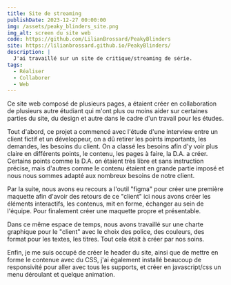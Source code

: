 ```yaml
---
title: Site de streaming
publishDate: 2023-12-27 00:00:00
img: /assets/peaky_blinders_site.png
img_alt: screen du site web
code: https://github.com/LilianBrossard/PeakyBlinders
site: https://lilianbrossard.github.io/PeakyBlinders/
description: |
  J'ai travaillé sur un site de critique/streaming de série. 
tags:
  - Réaliser
  - Collaborer
  - Web
---
```



Ce site web composé de plusieurs pages, a étaient créer en collaboration de plusieurs autre étudiant qui m'ont plus ou moins aider sur certaines parties du site, du design et autre dans le cadre d'un travail pour les études.

Tout d'abord, ce projet a commencé avec l'étude d'une interview entre un client fictif et un développeur, on a dû retirer les points importants, les demandes, les besoins du client. On a classé les besoins afin d'y voir plus claire en différents points, le contenu, les pages à faire, la D.A. a créer. Certains points comme la D.A. on étaient très libre et sans instruction précise, mais d'autres comme le contenu étaient en grande partie imposé et nous nous sommes adapté aux nombreux besoins de notre client.

Par la suite, nous avons eu recours a l'outil "figma" pour créer une première maquette afin d'avoir des retours de ce "client" ici nous avons créer les éléments interactifs, les contenus, mit en forme, échanger au sein de l'équipe. Pour finalement créer une maquette propre et présentable.

Dans ce même espace de temps, nous avons travaillé sur une charte graphique pour le "client" avec le choix des police, des couleurs, des format pour les textes, les titres. Tout cela était à créer par nos soins.

Enfin, je me suis occupé de créer le header du site, ainsi que de mettre en forme le contenue avec du CSS, j'ai également installé beaucoup de responsivité pour aller avec tous les supports, et créer en javascript/css un menu déroulant et quelque animation.